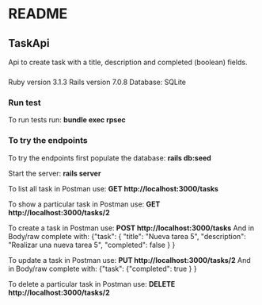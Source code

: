 # README

## TaskApi
Api to create task with a title, description and completed (boolean) fields. 

### 
Ruby version 3.1.3
Rails version 7.0.8
Database: SQLite 

### Run test
To run tests run: **bundle exec rpsec**

### To try the endpoints
To try the endpoints first populate the database:
**rails db:seed**

Start the server:
**rails server**

To list all task in Postman use:
**GET http://localhost:3000/tasks**

To show a particular task in Postman use:
**GET http://localhost:3000/tasks/2**

To create a task in Postman use:
**POST http://localhost:3000/tasks**
And in Body/raw complete with:
{"task": {
    "title": "Nueva tarea 5",
    "description": "Realizar una nueva tarea 5",
    "completed": false
    }
}

To update a task in Postman use:
**PUT http://localhost:3000/tasks/2**
And in Body/raw complete with:
{"task": 
    {"completed": true }
}

To delete a particular task in Postman use:
**DELETE http://localhost:3000/tasks/2**


